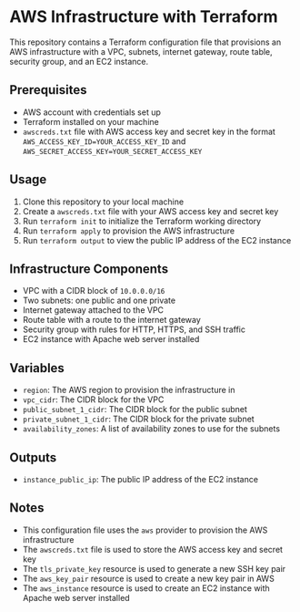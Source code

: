 # AWS Infrastructure with Terraform

This repository contains a Terraform configuration file that provisions an AWS infrastructure with a VPC, subnets, internet gateway, route table, security group, and an EC2 instance.

## Prerequisites

* AWS account with credentials set up
* Terraform installed on your machine
* `awscreds.txt` file with AWS access key and secret key in the format `AWS_ACCESS_KEY_ID=YOUR_ACCESS_KEY_ID` and `AWS_SECRET_ACCESS_KEY=YOUR_SECRET_ACCESS_KEY`

## Usage

1. Clone this repository to your local machine
2. Create a `awscreds.txt` file with your AWS access key and secret key
3. Run `terraform init` to initialize the Terraform working directory
4. Run `terraform apply` to provision the AWS infrastructure
5. Run `terraform output` to view the public IP address of the EC2 instance

## Infrastructure Components

* VPC with a CIDR block of `10.0.0.0/16`
* Two subnets: one public and one private
* Internet gateway attached to the VPC
* Route table with a route to the internet gateway
* Security group with rules for HTTP, HTTPS, and SSH traffic
* EC2 instance with Apache web server installed

## Variables

* `region`: The AWS region to provision the infrastructure in
* `vpc_cidr`: The CIDR block for the VPC
* `public_subnet_1_cidr`: The CIDR block for the public subnet
* `private_subnet_1_cidr`: The CIDR block for the private subnet
* `availability_zones`: A list of availability zones to use for the subnets

## Outputs

* `instance_public_ip`: The public IP address of the EC2 instance

## Notes

* This configuration file uses the `aws` provider to provision the AWS infrastructure
* The `awscreds.txt` file is used to store the AWS access key and secret key
* The `tls_private_key` resource is used to generate a new SSH key pair
* The `aws_key_pair` resource is used to create a new key pair in AWS
* The `aws_instance` resource is used to create an EC2 instance with Apache web server installed
